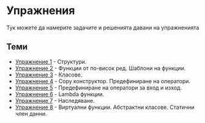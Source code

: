 # Упражнения

Тук можете да намерите задачите и решенията давани на упражненията

## Теми

* [Упражнение 1](./lab01) - Структури.
* [Упражнение 2](./lab02) - Функции от по-висок ред. Шаблони на функции.
* [Упражнение 3](./lab03) - Класове.
* [Упражнение 4](./lab04) - Copy конструктор. Предефиниране на оператори.
* [Упражнение 5](./lab05) - Предефиниране на оператори за вход и изход.
* [Упражнение 6](./lab06) - Lambda функции.
* [Упражнение 7](./lab07) - Наследяване.
* [Упражнение 8](./lab08) - Виртуални функции. Абстрактни класове. Статични член данни.